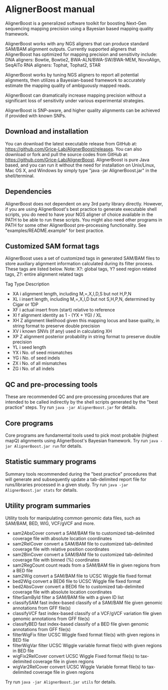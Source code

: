 AlignerBoost manual
===================

AlignerBoost is a generalized software toolkit for boosting Next-Gen sequencing
mapping precision using a Bayesian based mapping quality framework.

AlignerBoost works with any NGS aligners that can produce standard SAM/BAM alignment outputs.
Currently supported aligners that AlignerBoost has optimized for mapping precision and sensitivity include:
DNA aligners: Bowtie, Bowtie2, BWA-ALN/BWA-SW/BWA-MEM, NovoAlign, SeqAlTo
RNA aligners: Tophat, Tophat2, STAR 

AlignerBoost works by tuning NGS aligners to report all potential alignments,
then utilizes a Bayesian-based framework to accurately estimate the mapping quality
of ambiguously mapped reads.

AlignerBoost can dramatically increase mapping precision without a significant loss of
sensitivity under various experimental strategies.

AlignerBoost is SNP-aware, and higher quality alignments can be achieved if provided with known SNPs.

Download and installation
-------------------------
You can download the latest executable release from GitHub at: https://github.com/Grice-Lab/AlignerBoost/releases.
You can also download or fork and pull the source codes from GitHub at: https://github.com/Grice-Lab/AlignerBoost.
AlignerBoost is pure Java based, and you can run it without the need for installation on Unix/Linux, Mac OS X, and Windows by simply type "java -jar AlignerBoost.jar" in the shell/terminal.

Dependencies
------------
AlignerBoost does not dependent on any 3rd party library directly. However, if you are using AlignerBoost's
best practice to generate executable shell scripts, you do need to have your NGS aligner
of choice available in the PATH to be able to run these scripts. You might also need other programs in PATH
for some other AlignerBoost pre-processing functionality. See "examples/README.example" for best practice.

Customized SAM format tags
--------------------------
AlignerBoost uses a set of customized tags in generated SAM/BAM files to store auxiliary alignment information
calculated during its filter process. These tags are listed below.
Note: X?: global tags, Y? seed region related tags, Z?: entire alignment related tags

Tag  Type  Description
* XA   i     alignment length, including M,=,X,I,D,S but not H,P,N
* XL   i     insert length, including M,=,X,I,D but not S,H,P,N, determined by Cigar or 1DP
* XF   i     actual insert from (start) relative to reference
* XI   f     alignment identity as 1 - (YX + YG) / XL
* XH   Z     alignment likelihood given this mapping locus and base quality, in string format to preserve double precision
* XV   i     known SNVs (if any) used in calculating XH
* XP   Z     alignment posterior probability in string format to preserve double precision
* YL   i     seed length
* YX   i     No. of seed mismatches
* YG   i     No. of seed indels
* ZX   i     No. of all mismatches
* ZG   i     No. of all indels

QC and pre-processing tools
---------------------------
These are recommended QC and pre-processing procedures that are intended to be called indirectly
by the shell scripts generated by the "best practice" steps.
Try run `java -jar AlignerBoost.jar` for details.

Core programs
-------------
Core programs are fundamental tools used to pick most probable (highest mapQ) alignments using AlignerBoost's
Bayesian framework.
Try run `java -jar AlignerBoost.jar run` for details.

Statistic summary programs
--------------------------
Summary tools recommended during the "best practice" procedures that will generate and subsequently update a
tab-delimited report file for runs/libraries processed in a given study.
Try run `java -jar AlignerBoost.jar stats` for details.

Utility program summaries
-------------------------
Utility tools for manipulating common genomic data files, such as SAM/BAM, BED, WIG, VCF/gVCF and more.

* sam2AbsCover     convert a SAM/BAM file to customized tab-delimited coverage file with absolute location coordinates
* sam2RelCover     convert a SAM/BAM file to customized tab-delimited coverage file with relative position coordinates
* sam2BinCover     convert a SAM/BAM file to customized tab-delimited coverage file with binned (%) coordinates
* sam2RegCount     count reads from a SAM/BAM file in given regions from a BED file
* sam2Wig          convert a SAM/BAM file to UCSC Wiggle file fixed format
* bed2Wig          convert a BED6 file to UCSC Wiggle file fixed format
* bed2AbsCover     convert a BED6 file to customized tab-delimited coverage file with absolute location coordinates 
* filterSamById    filter a SAM/BAM file with a given ID list
* classifySAM      fast index-based classify of a SAM/BAM file given genomic annotations from GFF file(s)
* classifyVCF      fast index-based classify of a VCF/gVCF variation file given genomic annotations from GFF file(s)
* classifyBED      fast index-based classify of a BED file given genomic annotations from GFF file(s)
* filterWigFix     filter UCSC Wiggle fixed format file(s) with given regions in BED file
* filterWigVar     filter UCSC Wiggle variable format file(s) with given regions in BED file
* wigFix2RelCover  convert UCSC Wiggle Fixed format file(s) to tax-delimited coverage file in given regions
* wigVar2RelCover  convert UCSC Wiggle Variable format file(s) to tax-delimited coverage file in given regions

Try run `java -jar AlignerBoost.jar utils` for details.